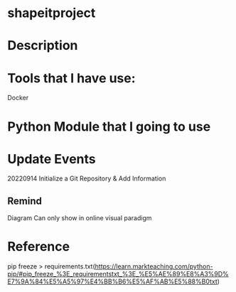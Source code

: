 # shapeitproject

# Description

# Tools that I have use:

Docker

# Python Module that I going to use

# Update Events
20220914 Initialize a Git Repository & Add Information


## Remind
Diagram Can only show in online visual paradigm 


# Reference
pip freeze > requirements.txt(https://learn.markteaching.com/python-pip/#pip_freeze_%3E_requirementstxt_%3E_%E5%AE%89%E8%A3%9D%E7%9A%84%E5%A5%97%E4%BB%B6%E5%AF%AB%E5%88%B0txt)
